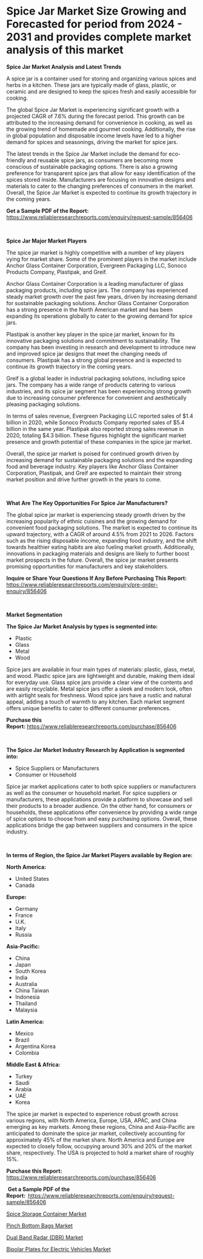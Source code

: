 <p><h1>Spice Jar Market Size Growing and Forecasted for period from 2024 - 2031 and provides complete market analysis of this market</h1></p><p><strong>Spice Jar Market Analysis and Latest Trends</strong></p>
<p><p>A spice jar is a container used for storing and organizing various spices and herbs in a kitchen. These jars are typically made of glass, plastic, or ceramic and are designed to keep the spices fresh and easily accessible for cooking.</p><p>The global Spice Jar Market is experiencing significant growth with a projected CAGR of 7.6% during the forecast period. This growth can be attributed to the increasing demand for convenience in cooking, as well as the growing trend of homemade and gourmet cooking. Additionally, the rise in global population and disposable income levels have led to a higher demand for spices and seasonings, driving the market for spice jars.</p><p>The latest trends in the Spice Jar Market include the demand for eco-friendly and reusable spice jars, as consumers are becoming more conscious of sustainable packaging options. There is also a growing preference for transparent spice jars that allow for easy identification of the spices stored inside. Manufacturers are focusing on innovative designs and materials to cater to the changing preferences of consumers in the market. Overall, the Spice Jar Market is expected to continue its growth trajectory in the coming years.</p></p>
<p><strong>Get a Sample PDF of the Report:&nbsp;</strong> <a href="https://www.reliableresearchreports.com/enquiry/request-sample/856406">https://www.reliableresearchreports.com/enquiry/request-sample/856406</a></p>
<p>&nbsp;</p>
<p><strong>Spice Jar Major Market Players</strong></p>
<p><p>The spice jar market is highly competitive with a number of key players vying for market share. Some of the prominent players in the market include Anchor Glass Container Corporation, Evergreen Packaging LLC, Sonoco Products Company, Plastipak, and Greif. </p><p>Anchor Glass Container Corporation is a leading manufacturer of glass packaging products, including spice jars. The company has experienced steady market growth over the past few years, driven by increasing demand for sustainable packaging solutions. Anchor Glass Container Corporation has a strong presence in the North American market and has been expanding its operations globally to cater to the growing demand for spice jars.</p><p>Plastipak is another key player in the spice jar market, known for its innovative packaging solutions and commitment to sustainability. The company has been investing in research and development to introduce new and improved spice jar designs that meet the changing needs of consumers. Plastipak has a strong global presence and is expected to continue its growth trajectory in the coming years.</p><p>Greif is a global leader in industrial packaging solutions, including spice jars. The company has a wide range of products catering to various industries, and its spice jar segment has been experiencing strong growth due to increasing consumer preference for convenient and aesthetically pleasing packaging solutions.</p><p>In terms of sales revenue, Evergreen Packaging LLC reported sales of $1.4 billion in 2020, while Sonoco Products Company reported sales of $5.4 billion in the same year. Plastipak also reported strong sales revenue in 2020, totaling $4.3 billion. These figures highlight the significant market presence and growth potential of these companies in the spice jar market. </p><p>Overall, the spice jar market is poised for continued growth driven by increasing demand for sustainable packaging solutions and the expanding food and beverage industry. Key players like Anchor Glass Container Corporation, Plastipak, and Greif are expected to maintain their strong market position and drive further growth in the years to come.</p></p>
<p>&nbsp;</p>
<p><strong>What Are The Key Opportunities For Spice Jar Manufacturers?</strong></p>
<p><p>The global spice jar market is experiencing steady growth driven by the increasing popularity of ethnic cuisines and the growing demand for convenient food packaging solutions. The market is expected to continue its upward trajectory, with a CAGR of around 4.5% from 2021 to 2026. Factors such as the rising disposable income, expanding food industry, and the shift towards healthier eating habits are also fueling market growth. Additionally, innovations in packaging materials and designs are likely to further boost market prospects in the future. Overall, the spice jar market presents promising opportunities for manufacturers and key stakeholders.</p></p>
<p><strong>Inquire or Share Your Questions If Any Before Purchasing This Report:</strong> <a href="https://www.reliableresearchreports.com/enquiry/pre-order-enquiry/856406">https://www.reliableresearchreports.com/enquiry/pre-order-enquiry/856406</a></p>
<p>&nbsp;</p>
<p><strong>Market Segmentation</strong></p>
<p><strong>The Spice Jar Market Analysis by types is segmented into:</strong></p>
<p><ul><li>Plastic</li><li>Glass</li><li>Metal</li><li>Wood</li></ul></p>
<p><p>Spice jars are available in four main types of materials: plastic, glass, metal, and wood. Plastic spice jars are lightweight and durable, making them ideal for everyday use. Glass spice jars provide a clear view of the contents and are easily recyclable. Metal spice jars offer a sleek and modern look, often with airtight seals for freshness. Wood spice jars have a rustic and natural appeal, adding a touch of warmth to any kitchen. Each market segment offers unique benefits to cater to different consumer preferences.</p></p>
<p><strong>Purchase this Report:&nbsp;</strong><a href="https://www.reliableresearchreports.com/purchase/856406">https://www.reliableresearchreports.com/purchase/856406</a></p>
<p>&nbsp;</p>
<p><strong>The Spice Jar Market Industry Research by Application is segmented into:</strong></p>
<p><ul><li>Spice Suppliers or Manufacturers</li><li>Consumer or Household</li></ul></p>
<p><p>Spice jar market applications cater to both spice suppliers or manufacturers as well as the consumer or household market. For spice suppliers or manufacturers, these applications provide a platform to showcase and sell their products to a broader audience. On the other hand, for consumers or households, these applications offer convenience by providing a wide range of spice options to choose from and easy purchasing options. Overall, these applications bridge the gap between suppliers and consumers in the spice industry.</p></p>
<p>&nbsp;</p>
<p><strong>In terms of Region, the Spice Jar Market Players available by Region are:</strong></p>
<p>
    <p> <strong> North America: </strong>
        <ul>
            <li>United States</li>
            <li>Canada</li>
        </ul>
        </p> 
    <p> <strong> Europe: </strong>
        <ul>
            <li>Germany</li>
            <li>France</li>
            <li>U.K.</li>
            <li>Italy</li>
            <li>Russia</li>
        </ul>
        </p> 
    <p> <strong> Asia-Pacific: </strong>
        <ul>
            <li>China</li>
            <li>Japan</li>
            <li>South Korea</li>
            <li>India</li>
            <li>Australia</li>
            <li>China Taiwan</li>
            <li>Indonesia</li>
            <li>Thailand</li>
            <li>Malaysia</li>
        </ul>
        </p> 
    <p> <strong> Latin America: </strong>
        <ul>
            <li>Mexico</li>
            <li>Brazil</li>
            <li>Argentina Korea</li>
            <li>Colombia</li>
        </ul>
        </p> 
    <p> <strong> Middle East & Africa: </strong>
        <ul>
            <li>Turkey</li>
            <li>Saudi</li>
            <li>Arabia</li>
            <li>UAE</li>
            <li>Korea</li>
        </ul>
    </p>
    </p>
<p><p>The spice jar market is expected to experience robust growth across various regions, with North America, Europe, USA, APAC, and China emerging as key markets. Among these regions, China and Asia-Pacific are anticipated to dominate the spice jar market, collectively accounting for approximately 45% of the market share. North America and Europe are expected to closely follow, occupying around 30% and 20% of the market share, respectively. The USA is projected to hold a market share of roughly 15%.</p></p>
<p><strong>Purchase this Report: </strong><a href="https://www.reliableresearchreports.com/purchase/856406">https://www.reliableresearchreports.com/purchase/856406</a></p>
<p>&nbsp;<strong>Get a Sample PDF of the Report:&nbsp;&nbsp;</strong><a href="https://www.reliableresearchreports.com/enquiry/request-sample/856406">https://www.reliableresearchreports.com/enquiry/request-sample/856406</a></p>
<p><strong></strong></p>
<p><p><a href="https://github.com/mancsybtousav/Market-Research-Report-List-1/blob/main/spice-storage-container-market.md">Spice Storage Container Market</a></p><p><a href="https://github.com/josesg55/Market-Research-Report-List-1/blob/main/pinch-bottom-bags-market.md">Pinch Bottom Bags Market</a></p><p><a href="https://issuu.com/reportprime-2/docs/dual-band-radar-dbr-market-size-2030.pptx">Dual Band Radar (DBR) Market</a></p><p><a href="https://issuu.com/reportprime-2/docs/bipolar-plates-for-electric-vehicles-market-size-2">Bipolar Plates for Electric Vehicles Market</a></p></p>